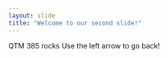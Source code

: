 ```yaml
---
layout: slide
title: "Welcome to our second slide!"
---
```

QTM 385 rocks
Use the left arrow to go back!
